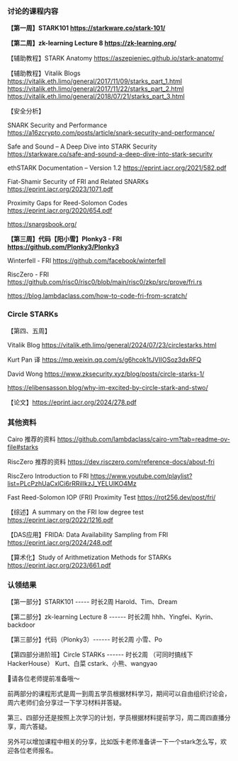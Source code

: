 ### 讨论的课程内容

**【第一周】STARK101 https://starkware.co/stark-101/**

**【第二周】zk-learning Lecture 8 https://zk-learning.org/**

【辅助教程】STARK Anatomy https://aszepieniec.github.io/stark-anatomy/

【辅助教程】Vitalik Blogs https://vitalik.eth.limo/general/2017/11/09/starks_part_1.html https://vitalik.eth.limo/general/2017/11/22/starks_part_2.html https://vitalik.eth.limo/general/2018/07/21/starks_part_3.html

【安全分析】

SNARK Security and Performance https://a16zcrypto.com/posts/article/snark-security-and-performance/

Safe and Sound – A Deep Dive into STARK Security https://starkware.co/safe-and-sound-a-deep-dive-into-stark-security

ethSTARK Documentation – Version 1.2 https://eprint.iacr.org/2021/582.pdf

Fiat-Shamir Security of FRI and Related SNARKs https://eprint.iacr.org/2023/1071.pdf

Proximity Gaps for Reed-Solomon Codes https://eprint.iacr.org/2020/654.pdf

https://snargsbook.org/



**【第三周】代码【阳小雪】Plonky3 - FRI https://github.com/Plonky3/Plonky3**

Winterfell - FRI https://github.com/facebook/winterfell

RiscZero - FRI https://github.com/risc0/risc0/blob/main/risc0/zkp/src/prove/fri.rs

https://blog.lambdaclass.com/how-to-code-fri-from-scratch/



### Circle STARKs

【第四、五周】

Vitalik Blog https://vitalik.eth.limo/general/2024/07/23/circlestarks.html

Kurt Pan 译 https://mp.weixin.qq.com/s/g6hcok1tJVIIOSoz3dxRFQ

David Wong https://www.zksecurity.xyz/blog/posts/circle-starks-1/

https://elibensasson.blog/why-im-excited-by-circle-stark-and-stwo/


【论文】https://eprint.iacr.org/2024/278.pdf



### 其他资料

Cairo 推荐的资料 https://github.com/lambdaclass/cairo-vm?tab=readme-ov-file#starks

RiscZero 推荐的资料 https://dev.risczero.com/reference-docs/about-fri

RiscZero Introduction to FRI https://www.youtube.com/playlist?list=PLcPzhUaCxlCi6rRRiIlkzJ_YELUlKO4Mz 

Fast Reed-Solomon IOP (FRI) Proximity Test https://rot256.dev/post/fri/

【综述】A summary on the FRI low degree test https://eprint.iacr.org/2022/1216.pdf

【DAS应用】FRIDA: Data Availability Sampling from FRI https://eprint.iacr.org/2024/248.pdf

【算术化】Study of Arithmetization Methods for STARKs https://eprint.iacr.org/2023/661.pdf


### 认领结果

【第一部分】STARK101 ----- 时长2周 
	Harold、Tim、Dream

【第二部分】zk-learning Lecture 8  ------ 时长2周
	hhh、Yingfei、Kyrin、backdoor

【第三部分】代码（Plonky3）------ 时长2周 
	小雪、Po
	
【第四部分进阶班】Circle STARKs ------ 时长2周 （可同时搞线下HackerHouse）
	Kurt、白菜 cstark、小熊、wangyao
	



📣请各位老师提前准备哦～

前两部分的课程形式是周一到周五学员根据材料学习，期间可以自由组织讨论会，周六老师们会分享过一下学习材料并答疑。

第三、四部分还是按照上次学习的计划，学员根据材料提前学习，周二周四直播分享，周六答疑。

另外可以增加课程中相关的分享，比如饭卡老师准备讲一下一个stark怎么写，欢迎各位老师报名。
